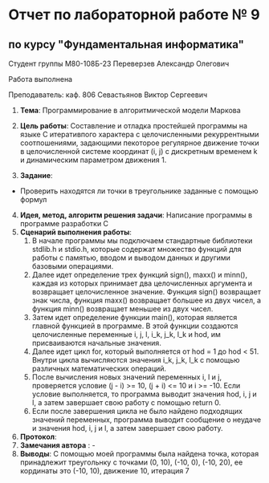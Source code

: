 # Отчет по лабораторной работе № 9
## по курсу "Фундаментальная информатика"

Студент группы М80-108Б-23 Переверзев Александр Олегович

Работа выполнена 

Преподаватель: каф. 806 Севастьянов Виктор Сергеевич

1. **Тема**: Программирование в алгоритмической модели Маркова
2. **Цель работы**: Составление и отладка простейшей программы на языке С итеративпого характера с целочисленными рекуррентными соотпошениями, задающими пекоторое регулярное движение точки в целочисленной системе координат (i, j) с дискретным временем k и динамическим параметром движения 1.

3. **Задание**:
- Проверить находятся ли точки в треугольнике заданные с помощью формул
4. **Идея, метод, алгоритм решения задачи**: Написание программы в программе разработки C
5. **Сценарий выполнения работы**:
    1. В начале программы мы подключаем стандартные библиотеки stdlib.h и stdio.h, которые содержат множество функций для работы с памятью, вводом и выводом данных и другими базовыми операциями.
    2. Далее идет определение трех функций sign(), maxx() и minn(), каждая из которых принимает два целочисленных аргумента и возвращает целочисленное значение. Функция sign() возвращает знак числа, функция maxx() возвращает большее из двух чисел, а функция minn() возвращает меньшее из двух чисел.
    3. Затем идет определение функции main(), которая является главной функцией в программе. В этой функции создаются целочисленные переменные i, j, l, i_k, j_k, l_k и hod, им присваиваются начальные значения.
    4. Далее идет цикл for, который выполняется от hod = 1 до hod < 51. Внутри цикла вычисляются значения i_k, j_k, l_k с помощью различных математических операций.
    5. После вычисления новых значений переменных i, l и j, проверяется условие (j - i) >= 10, (j + i) <= 10 и i >= -10. Если условие выполняется, то программа выводит значения hod, i, j и l, а затем завершает свою работу с помощью return 0.
    6. Если после завершения цикла не было найдено подходящих значений переменных, программа выводит сообщение о неудаче и значения hod, i, j и l, а затем завершает свою работу.
6. **Протокол**:
7. **Замечания автора** : -
8. **Выводы**: С помощью моей программы была найдена точка, которая принадлежит треугольнку с точками (0, 10), (-10, 0), 
(-10, 20), ее кординаты это (-10, 10), движение 10, итерация 7